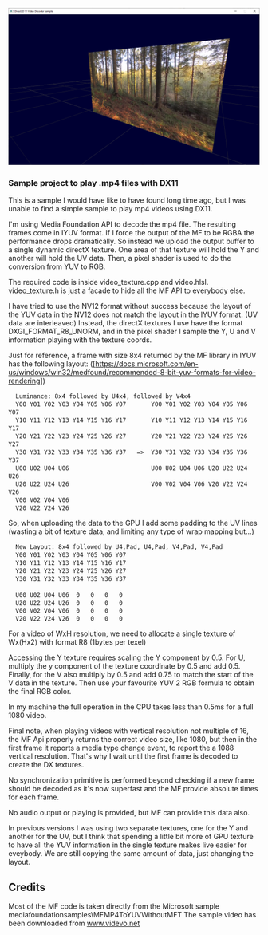 ![Sample Frame](frame.png)

### Sample project to play .mp4 files with DX11

This is a sample I would have like to have found long time ago, but I was unable to find a simple sample to play mp4 videos using DX11.

I'm using Media Foundation API to decode the mp4 file. The resulting frames come in IYUV format. If I force the output of the MF to be RGBA the performance drops dramatically. So instead we upload the output buffer to a single dynamic directX texture. One area of that texture will hold the Y and another will hold the UV data. Then, a pixel shader is used to do the conversion from YUV to RGB. 

The required code is inside video_texture.cpp and video.hlsl. video_texture.h is just a facade to hide all the MF API to everybody else.

I have tried to use the NV12 format without success because the layout of the YUV data in the NV12 does not match the layout in the IYUV format. (UV data are interleaved)
Instead, the directX textures I use have the format DXGI_FORMAT_R8_UNORM, and in the pixel shader I sample the Y, U and V information playing with the texture coords.

Just for reference, a frame with size 8x4 returned by the MF library in IYUV has the following layout: ([https://docs.microsoft.com/en-us/windows/win32/medfound/recommended-8-bit-yuv-formats-for-video-rendering])

```
  Luminance: 8x4 followed by U4x4, followed by V4x4
  Y00 Y01 Y02 Y03 Y04 Y05 Y06 Y07       Y00 Y01 Y02 Y03 Y04 Y05 Y06 Y07
  Y10 Y11 Y12 Y13 Y14 Y15 Y16 Y17       Y10 Y11 Y12 Y13 Y14 Y15 Y16 Y17
  Y20 Y21 Y22 Y23 Y24 Y25 Y26 Y27       Y20 Y21 Y22 Y23 Y24 Y25 Y26 Y27
  Y30 Y31 Y32 Y33 Y34 Y35 Y36 Y37   =>  Y30 Y31 Y32 Y33 Y34 Y35 Y36 Y37
  U00 U02 U04 U06                       U00 U02 U04 U06 U20 U22 U24 U26
  U20 U22 U24 U26                       V00 V02 V04 V06 V20 V22 V24 V26
  V00 V02 V04 V06
  V20 V22 V24 V26
```

So, when uploading the data to the GPU I add some padding to the UV lines (wasting a bit of texture data, and limiting any type of wrap mapping but...)

```
  New Layout: 8x4 followed by U4,Pad, U4,Pad, V4,Pad, V4,Pad
  Y00 Y01 Y02 Y03 Y04 Y05 Y06 Y07 
  Y10 Y11 Y12 Y13 Y14 Y15 Y16 Y17
  Y20 Y21 Y22 Y23 Y24 Y25 Y26 Y27 
  Y30 Y31 Y32 Y33 Y34 Y35 Y36 Y37 

  U00 U02 U04 U06  0   0   0   0
  U20 U22 U24 U26  0   0   0   0
  V00 V02 V04 V06  0   0   0   0
  V20 V22 V24 V26  0   0   0   0
```

For a video of WxH resolution, we need to allocate a single texture of Wx(Hx2) with format R8 (1bytes per texel)

  Accessing the Y texture requires scaling the Y component by 0.5. 
  For U, multiply the y component of the texture coordinate by 0.5 and add 0.5. 
  Finally, for the V also multiply by 0.5 and add 0.75 to match the start of the V data in the texture. 
  Then use your favourite YUV 2 RGB formula to obtain the final RGB color.

In my machine the full operation in the CPU takes less than 0.5ms for a full 1080 video.

Final note, when playing videos with vertical resolution not multiple of 16, the MF Api properly returns the correct video size, like 1080, but then in the first frame it reports a media type change event, to report the a 1088 vertical resolution. That's why I wait until the first frame is decoded to create the DX textures.

No synchronization primitive is performed beyond checking if a new frame should be decoded as it's now superfast and the MF provide absolute times for each frame.

No audio output or playing is provided, but MF can provide this data also.

In previous versions I was using two separate textures, one for the Y and another for the UV, but I think that spending a little bit more of GPU texture to have all the YUV information in the single texture makes live easier for eveybody. We are still copying the same amount of data, just changing the layout.

## Credits

Most of the MF code is taken directly from the Microsoft sample mediafoundationsamples\MFMP4ToYUVWithoutMFT
The sample video has been downloaded from www.videvo.net

